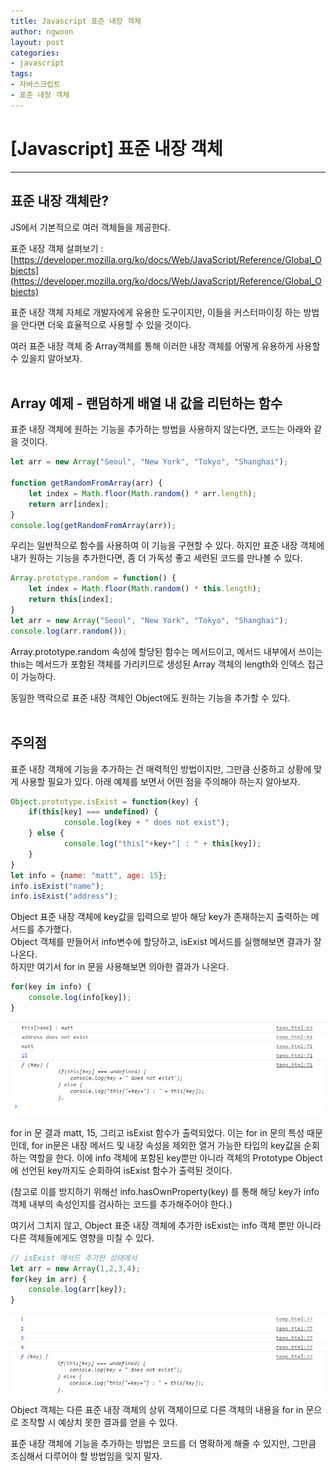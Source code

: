```yaml
---
title: Javascript 표준 내장 객체
author: ngwoon
layout: post
categories:
- javascript
tags:
- 자바스크립트
- 표준 내장 객체
---
```


# [Javascript] 표준 내장 객체
- - -


## 표준 내장 객체란?
JS에서 기본적으로 여러 객체들을 제공한다.

표준 내장 객체 살펴보기 : [https://developer.mozilla.org/ko/docs/Web/JavaScript/Reference/Global_Objects](https://developer.mozilla.org/ko/docs/Web/JavaScript/Reference/Global_Objects)

표준 내장 객체 자체로 개발자에게 유용한 도구이지만, 이들을 커스터마이징 하는 방법을 안다면 더욱 효율적으로 사용할 수 있을 것이다.

여러 표준 내장 객체 중 Array객체를 통해 이러한 내장 객체를 어떻게 유용하게 사용할 수 있을지 알아보자.
<br/><br/>

## Array 예제 - 랜덤하게 배열 내 값을 리턴하는 함수
표준 내장 객체에 원하는 기능을 추가하는 방법을 사용하지 않는다면, 코드는 아래와 같을 것이다.

```jsx
let arr = new Array("Seoul", "New York", "Tokyo", "Shanghai");

function getRandomFromArray(arr) {
    let index = Math.floor(Math.random() * arr.length);
    return arr[index];
}
console.log(getRandomFromArray(arr));
```

우리는 일반적으로 함수를 사용하여 이 기능을 구현할 수 있다. 하지만 표준 내장 객체에 내가 원하는 기능을 추가한다면, 좀 더 가독성 좋고 세련된 코드를 만나볼 수 있다.

```jsx
Array.prototype.random = function() {
    let index = Math.floor(Math.random() * this.length);
    return this[index];
}
let arr = new Array("Seoul", "New York", "Tokyo", "Shanghai");
console.log(arr.random());
```

Array.prototype.random 속성에 할당된 함수는 메서드이고, 메서드 내부에서 쓰이는 this는 메서드가 포함된 객체를 가리키므로 생성된 Array 객체의 length와 인덱스 접근이 가능하다.

동일한 맥락으로 표준 내장 객체인 Object에도 원하는 기능을 추가할 수 있다.
<br/><br/>


## 주의점
표준 내장 객체에 기능을 추가하는 건 매력적인 방법이지만, 그만큼 신중하고 상황에 맞게 사용할 필요가 있다. 아래 예제를 보면서 어떤 점을 주의해야 하는지 알아보자.

```jsx
Object.prototype.isExist = function(key) {
    if(this[key] === undefined) {
            console.log(key + " does not exist");
    } else {
            console.log("this["+key+"] : " + this[key]);
    }
}
let info = {name: "matt", age: 15};
info.isExist("name");
info.isExist("address");
```

Object 표준 내장 객체에 key값을 입력으로 받아 해당 key가 존재하는지 출력하는 메서드를 추가했다.<br/>
Object 객체를 만들어서 info변수에 할당하고, isExist 메서드를 실행해보면 결과가 잘 나온다.<br/>
하지만 여기서 for in 문을 사용해보면 의아한 결과가 나온다.

```jsx
for(key in info) {
    console.log(info[key]);
}
```

![object for in문 사용](/assets/images/post/Javascript/표준%20내장%20객체/Object_for_in.png)

for in 문 결과 matt, 15, 그리고 isExist 함수가 출력되었다. 이는 for in 문의 특성 때문인데, for in문은 내장 메서드 및 내장 속성을 제외한 열거 가능한 타입의 key값을 순회하는 역할을 한다. 이에 info 객체에 포함된 key뿐만 아니라 객체의 Prototype Object에 선언된 key까지도 순회하여 isExist 함수가 출력된 것이다.

(참고로 이를 방지하기 위해선 info.hasOwnProperty(key) 를 통해 해당 key가 info 객체 내부의 속성인지를 검사하는 코드를 추가해주어야 한다.)

여기서 그치지 않고, Object 표준 내장 객체에 추가한 isExist는 info 객체 뿐만 아니라 다른 객체들에게도 영향을 미칠 수 있다.

```jsx
// isExist 메서드 추가한 상태에서
let arr = new Array(1,2,3,4);
for(key in arr) {
    console.log(arr[key]);
}
```

![Array for in문 사용](/assets/images/post/Javascript/표준%20내장%20객체/Array_for_in.png)

Object 객체는 다른 표준 내장 객체의 상위 객체이므로 다른 객체의 내용을 for in 문으로 조작할 시 예상치 못한 결과를 얻을 수 있다.

표준 내장 객체에 기능을 추가하는 방법은 코드를 더 명확하게 해줄 수 있지만, 그만큼 조심해서 다루어야 할 방법임을 잊지 말자.